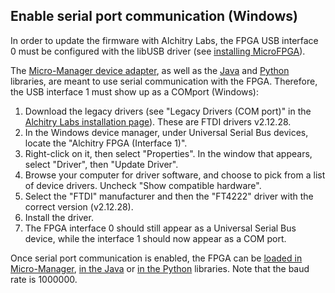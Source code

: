 ## Enable serial port communication (Windows)

In order to update the firmware with Alchitry Labs, the FPGA USB interface 0 must be configured with the libUSB driver (see [installing MicroFPGA](installing_microfpga.md)).

The [Micro-Manager device adapter](https://github.com/jdeschamps/MicroFPGA/tree/master/Device_Adapter), as well as the [Java](https://github.com/jdeschamps/MicroFPGA/tree/master/MicroFPGA-Java) and [Python](https://github.com/jdeschamps/MicroFPGA/tree/master/MicroFPGA-Py) libraries,  are meant to use serial communication with the FPGA. Therefore, the USB interface 1 must show up as a COMport (Windows):

1. Download the legacy drivers (see "Legacy Drivers (COM port)" in the [Alchitry Labs installation page](https://alchitry.com/pages/alchitry-labs)). These are FTDI drivers v2.12.28.
2. In the Windows device manager, under Universal Serial Bus devices, locate the "Alchitry FPGA (Interface 1)".
3. Right-click on it, then select "Properties". In the window that appears, select "Driver", then "Update Driver".
4. Browse your computer for driver software, and choose to pick from a list of device drivers. Uncheck "Show compatible hardware".
5. Select the "FTDI" manufacturer and then the "FT4222" driver with the correct version (v2.12.28).
6. Install the driver.
7. The FPGA interface 0 should still appear as a Universal Serial Bus device, while the interface 1 should now appear as a COM port.

Once serial port communication is enabled, the FPGA can be [loaded in Micro-Manager](using_micro-manager.md), [in the Java](using_java.md) or [in the Python](using_python.md) libraries. Note that the baud rate is 1000000.

